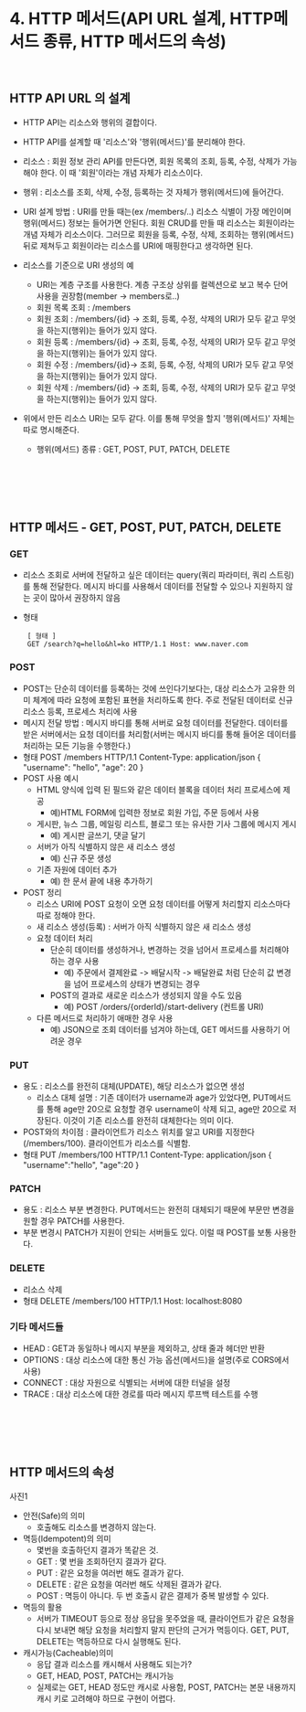 # 4. HTTP 메서드(API URL 설계, HTTP메서드 종류, HTTP 메서드의 속성)

<br/>

## HTTP API URL 의 설계

- HTTP API는 리소스와 행위의 결합이다.
- HTTP API를 설계할 때 '리소스'와 '행위(메서드)'를 분리해야 한다.
- 리소스 : 회원 정보 관리 API를 만든다면, 회원 목록의 조회, 등록, 수정, 삭제가 가능해야 한다. 이 때 '회원'이라는 개념 자체가 리소스이다.
- 행위 : 리소스를 조회, 삭제, 수정, 등록하는 것 자체가 행위(메서드)에 들어간다.

- URI 설계 방법 : URI를 만들 때는(ex /members/..) 리소스 식별이 가장 메인이며 행위(메서드) 정보는 들어가면 안된다. 회원 CRUD를 만들 때 리소스는 회원이라는 개념 자체가 리소스이다. 그러므로 회원을 등록, 수정, 삭제, 조회하는 행위(메서드) 뒤로 제쳐두고 회원이라는 리소스를 URI에 매핑한다고 생각하면 된다.

- 리소스를 기준으로 URI 생성의 예

  - URI는 계층 구조를 사용한다. 계층 구조상 상위를 컬렉션으로 보고 복수 단어 사용을 권장함(member -> members로..)
  - 회원 목록 조회 : /members
  - 회원 조회 : /members/{id} -> 조회, 등록, 수정, 삭제의 URI가 모두 같고 무엇을 하는지(행위)는 들어가 있지 않다.
  - 회원 등록 : /members/{id} -> 조회, 등록, 수정, 삭제의 URI가 모두 같고 무엇을 하는지(행위)는 들어가 있지 않다.
  - 회원 수정 : /members/{id}-> 조회, 등록, 수정, 삭제의 URI가 모두 같고 무엇을 하는지(행위)는 들어가 있지 않다.
  - 회원 삭제 : /members/{id} -> 조회, 등록, 수정, 삭제의 URI가 모두 같고 무엇을 하는지(행위)는 들어가 있지 않다.

- 위에서 만든 리소스 URI는 모두 같다. 이를 통해 무엇을 할지 '행위(메서드)' 자체는 따로 명시해준다.
  - 행위(메서드) 종류 : GET, POST, PUT, PATCH, DELETE

<br/><br/><br/><br/>

## HTTP 메서드 - GET, POST, PUT, PATCH, DELETE

### GET

- 리소스 조회로 서버에 전달하고 싶은 데이터는 query(쿼리 파라미터, 쿼리 스트링)를 통해 전달한다. 메시지 바디를 사용해서 데이터를 전달할 수 있으나 지원하지 않는 곳이 많아서 권장하지 않음
- 형태

       [ 형태 ]
       GET /search?q=hello&hl=ko HTTP/1.1 Host: www.naver.com

### POST

- POST는 단순히 데이터를 등록하는 것에 쓰인다기보다는, 대상 리소스가 고유한 의미 체계에 따라 요청에 포함된 표현을 처리하도록 한다. 주로 전달된 데이터로 신규 리소스 등록, 프로세스 처리에 사용
- 메시지 전달 방법 : 메시지 바디를 통해 서버로 요청 데이터를 전달한다. 데이터를 받은 서버에서는 요청 데이터를 처리함(서버는 메시지 바디를 통해 들어온 데이터를 처리하는 모든 기능을 수행한다.)
- 형태
  POST /members HTTP/1.1
  Content-Type: application/json
  {
  "username": "hello",
  "age": 20
  }
- POST 사용 예시
  - HTML 양식에 입력 된 필드와 같은 데이터 블록을 데이터 처리 프로세스에 제공
    - 예)HTML FORM에 입력한 정보로 회원 가입, 주문 등에서 사용
  - 게시판, 뉴스 그룹, 메일링 리스트, 블로그 또는 유사한 기사 그룹에 메시지 게시
    - 예) 게시판 글쓰기, 댓글 달기
  - 서버가 아직 식별하지 않은 새 리소스 생성
    - 예) 신규 주문 생성
  - 기존 자원에 데이터 추가
    - 예) 한 문서 끝에 내용 추가하기
- POST 정리
  - 리소스 URI에 POST 요청이 오면 요청 데이터를 어떻게 처리할지 리소스마다 따로 정해야 한다.
  - 새 리소스 생성(등록) : 서버가 아직 식별하지 않은 새 리소스 생성
  - 요청 데이터 처리
    - 단순히 데이터를 생성하거나, 변경하는 것을 넘어서 프로세스를 처리해야 하는 경우 사용
      - 예) 주문에서 결제완료 -> 배달시작 -> 배달완료 처럼 단순히 값 변경을 넘어 프로세스의 상태가 변경되는 경우
    - POST의 결과로 새로운 리소스가 생성되지 않을 수도 있음
      - 예) POST /orders/{orderId}/start-delivery (컨트롤 URI)
  - 다른 메서드로 처리하기 애매한 경우 사용
    - 예) JSON으로 조회 데이터를 넘겨야 하는데, GET 메서드를 사용하기 어려운 경우

### PUT

- 용도 : 리소스를 완전히 대체(UPDATE), 해당 리소스가 없으면 생성
  - 리소스 대체 설명 : 기존 데이터가 username과 age가 있었다면, PUT메서드를 통해 age만 20으로 요청할 경우 username이 삭제 되고, age만 20으로 저장된다. 이것이 기존 리소스를 완전히 대체한다는 의미 이다.
- POST와의 차이점 : 클라이언트가 리소스 위치를 알고 URI를 지정한다(/members/100). 클라이언트가 리소스를 식별함.
- 형태
  PUT /members/100 HTTP/1.1
  Content-Type: application/json
  {
  "username":"hello",
  "age":20
  }

### PATCH

- 용도 : 리소스 부분 변경한다. PUT메서드는 완전히 대체되기 때문에 부문만 변경을 원할 경우 PATCH를 사용한다.
- 부분 변경시 PATCH가 지원이 안되는 서버들도 있다. 이럴 때 POST를 보통 사용한다.

### DELETE

- 리소스 삭제
- 형태
  DELETE /members/100 HTTP/1.1
  Host: localhost:8080

### 기타 메서드들

- HEAD : GET과 동일하나 메시지 부분을 제외하고, 상태 줄과 헤더만 반환
- OPTIONS : 대상 리소스에 대한 통신 가능 옵션(메서드)을 설명(주로 CORS에서 사용)
- CONNECT : 대상 자원으로 식별되는 서버에 대한 터널을 설정
- TRACE : 대상 리소스에 대한 경로를 따라 메시지 루프백 테스트를 수행

<br/><br/><br/><br/>

## HTTP 메서드의 속성

사진1

- 안전(Safe)의 의미
  - 호출해도 리소스를 변경하지 않는다.
- 멱등(Idempotent)의 의미
  - 몇번을 호출하던지 결과가 똑같은 것.
  - GET : 몇 번을 조회하던지 결과가 같다.
  - PUT : 같은 요청을 여러번 해도 결과가 같다.
  - DELETE : 같은 요청을 여러번 해도 삭제된 결과가 같다.
  - POST : 멱등이 아니다. 두 번 호출시 같은 결제가 중복 발생할 수 있다.
- 멱등의 활용
  - 서버가 TIMEOUT 등으로 정상 응답을 못주었을 때, 클라이언트가 같은 요청을 다시 보내면 해당 요청을 처리할지 말지 판단의 근거가 멱등이다. GET, PUT, DELETE는 멱등하므로 다시 실행해도 된다.
- 캐시가능(Cacheable)의미
  - 응답 결과 리소스를 캐시해서 사용해도 되는가?
  - GET, HEAD, POST, PATCH는 캐시가능
  - 실제로는 GET, HEAD 정도만 캐시로 사용함, POST, PATCH는 본문 내용까지 캐시 키로 고려해야 하므로 구현이 어렵다.

